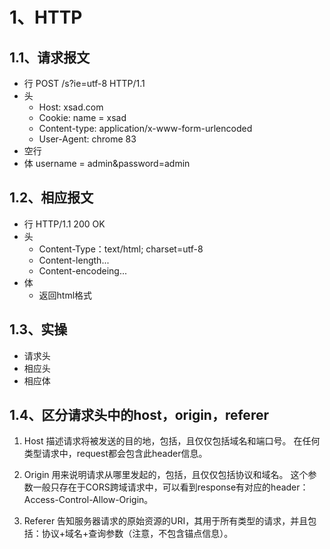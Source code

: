 # 1、HTTP
## 1.1、请求报文
- 行 POST  /s?ie=utf-8  HTTP/1.1
- 头 
  - Host: xsad.com
  - Cookie: name = xsad
  - Content-type: application/x-www-form-urlencoded
  - User-Agent: chrome 83
- 空行 
- 体 username = admin&password=admin
## 1.2、相应报文
- 行 HTTP/1.1 200 OK
- 头
  - Content-Type：text/html; charset=utf-8
  - Content-length...
  - Content-encodeing...
- 体
  - 返回html格式
## 1.3、实操
- 请求头
- 相应头
- 相应体

## 1.4、区分请求头中的host，origin，referer
1. Host
描述请求将被发送的目的地，包括，且仅仅包括域名和端口号。
 在任何类型请求中，request都会包含此header信息。

2. Origin
用来说明请求从哪里发起的，包括，且仅仅包括协议和域名。
 这个参数一般只存在于CORS跨域请求中，可以看到response有对应的header：Access-Control-Allow-Origin。

3. Referer
告知服务器请求的原始资源的URI，其用于所有类型的请求，并且包括：协议+域名+查询参数（注意，不包含锚点信息）。

